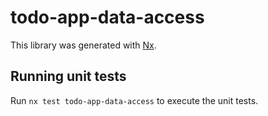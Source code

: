 # todo-app-data-access

This library was generated with [Nx](https://nx.dev).

## Running unit tests

Run `nx test todo-app-data-access` to execute the unit tests.
